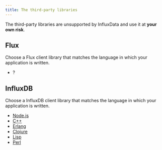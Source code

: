 ```yaml
---
title: The third-party libraries
---
```


The third-party libraries are unsupported by InfluxData and use it at **your own risk**.

## Flux
Choose a Flux client library that matches the language in which your application is written.

* ?

## InfluxDB
Choose a InfluxDB client library that matches the language in which your application is written.

* [Node.js](https://github.com/node-influx/node-influx)
* [C++](https://github.com/d-led/influxdb-cpp-rest)
* [Erlang](https://github.com/gossiperl/erflux)
* [Clojure](https://github.com/olauzon/capacitor)
* [Lisp](https://github.com/mmaul/cl-influxdb)
* [Perl](https://github.com/hirose31/p5-InfluxDB) 
